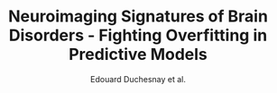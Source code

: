 ---
cat: gaia
subcat: signature
bestof: false
author: Edouard Duchesnay et al.
title: Neuroimaging Signatures of Brain Disorders - Fighting Overfitting in Predictive Models
year: 2020
type: thesis
url: https -//hal-cea.archives-ouvertes.fr/tel-03408786
---